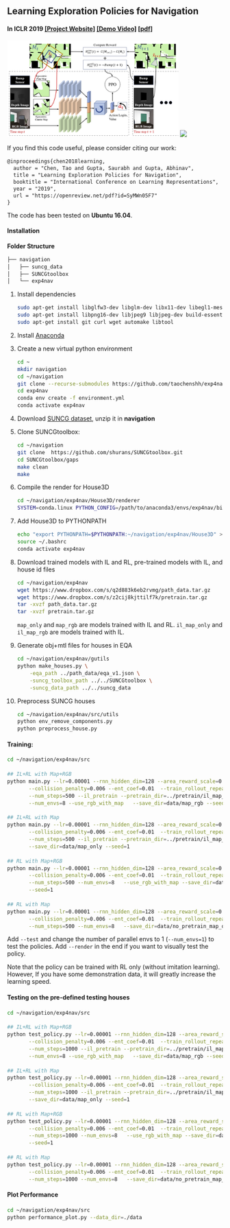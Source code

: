 ## Learning Exploration Policies for Navigation
#### In ICLR 2019 [[Project Website]](https://sites.google.com/view/exploration-for-nav/) [[Demo Video]](https://youtu.be/qenGbObEkOI) [[pdf]](https://openreview.net/pdf?id=SyMWn05F7)

<img src='net.jpg' width="400"> <img src="https://thumbs.gfycat.com/ScarceChiefAsianconstablebutterfly-size_restricted.gif" width="400">

If you find this code useful, please consider citing our work:

	@inproceedings{chen2018learning,
	  author = "Chen, Tao and Gupta, Saurabh and Gupta, Abhinav",
	  title = "Learning Exploration Policies for Navigation",
	  booktitle = "International Conference on Learning Representations",
	  year = "2019",
	  url = "https://openreview.net/pdf?id=SyMWn05F7"
	}

The code has been tested on **Ubuntu 16.04**.

#### Installation

**Folder Structure**

```bash
├── navigation
│   ├── suncg_data
│   ├── SUNCGtoolbox
│   └── exp4nav
```

1. Install dependencies
	```bash
	sudo apt-get install libglfw3-dev libglm-dev libx11-dev libegl1-mesa-dev libpng-dev
	sudo apt-get install libpng16-dev libjpeg9 libjpeg-dev build-essential pkg-config
	sudo apt-get install git curl wget automake libtool
	```

1. Install [Anaconda](https://www.anaconda.com/download/#linux)

1. Create a new virtual python environment
	```bash
	cd ~
	mkdir navigation
	cd ~/navigation
	git clone --recurse-submodules https://github.com/taochenshh/exp4nav.git
	cd exp4nav
	conda env create -f environment.yml
	conda activate exp4nav
	```

1. Download [SUNCG dataset](http://suncg.cs.princeton.edu/#), unzip it in **navigation**

1. Clone SUNCGtoolbox:
	```bash
	cd ~/navigation
	git clone  https://github.com/shurans/SUNCGtoolbox.git
	cd SUNCGtoolbox/gaps
	make clean 
	make
	```

1. Compile the render for House3D
	```bash
	cd ~/navigation/exp4nav/House3D/renderer
	SYSTEM=conda.linux PYTHON_CONFIG=/path/to/anaconda3/envs/exp4nav/bin/python3-config make -j
	```

1. Add House3D to PYTHONPATH
	```bash
	echo "export PYTHONPATH=$PYTHONPATH:~/navigation/exp4nav/House3D" >> ~/.bashrc
	source ~/.bashrc
	conda activate exp4nav
	```

1. Download trained models with IL and RL, pre-trained models with IL, and house id files

	```bash
	cd ~/navigation/exp4nav
	wget https://www.dropbox.com/s/q2d883k6eb2rvmg/path_data.tar.gz
	wget https://www.dropbox.com/s/z2cij8kjttilf7k/pretrain.tar.gz
	tar -xvzf path_data.tar.gz
	tar -xvzf pretrain.tar.gz
	```
    `map_only` and `map_rgb` are models trained with IL and RL. `il_map_only` and `il_map_rgb` are models trained with IL.

1. Generate obj+mtl files for houses in EQA
	```bash
	cd ~/navigation/exp4nav/gutils
	python make_houses.py \
	    -eqa_path ../path_data/eqa_v1.json \
	    -suncg_toolbox_path ../../SUNCGtoolbox \
	    -suncg_data_path ../../suncg_data
	```

1. Preprocess SUNCG houses
	```bash
	cd ~/navigation/exp4nav/src/utils
	python env_remove_components.py
	python preprocess_house.py
	```

#### Training:

```bash
cd ~/navigation/exp4nav/src

## IL+RL with Map+RGB
python main.py --lr=0.00001 --rnn_hidden_dim=128 --area_reward_scale=0.0005 --gamma=0.999 \
       --collision_penalty=0.006 --ent_coef=0.01  --train_rollout_repeat=2 --max_depth=3 \
       --num_steps=500 --il_pretrain --pretrain_dir=../pretrain/il_map_rgb/model  \
       --num_envs=8 --use_rgb_with_map   --save_dir=data/map_rgb --seed=1

## IL+RL with Map
python main.py --lr=0.00001 --rnn_hidden_dim=128 --area_reward_scale=0.0005 --gamma=0.999 \
       --collision_penalty=0.006 --ent_coef=0.01  --train_rollout_repeat=2 --max_depth=3 \
       --num_steps=500 --il_pretrain --pretrain_dir=../pretrain/il_map_only/model  --num_envs=8  \
       --save_dir=data/map_only --seed=1

## RL with Map+RGB
python main.py --lr=0.00001 --rnn_hidden_dim=128 --area_reward_scale=0.0005 --gamma=0.999 \
       --collision_penalty=0.006 --ent_coef=0.01  --train_rollout_repeat=2 --max_depth=3 \
       --num_steps=500 --num_envs=8   --use_rgb_with_map --save_dir=data/no_pretrain_map_rgb \
       --seed=1

## RL with Map
python main.py --lr=0.00001 --rnn_hidden_dim=128 --area_reward_scale=0.0005 --gamma=0.999 \
       --collision_penalty=0.006 --ent_coef=0.01  --train_rollout_repeat=2 --max_depth=3 \
       --num_steps=500 --num_envs=8   --save_dir=data/no_pretrain_map_only --seed=1
```

Add `--test` and change the number of parallel envs to 1 (`--num_envs=1`) to test the policies. Add `--render` in the end if you want to visually test the policy.

Note that the policy can be trained with RL only (without imitation learning). However, If you have some demonstration data, it will greatly increase the learning speed.


#### Testing on the pre-defined testing houses

```bash
cd ~/navigation/exp4nav/src

## IL+RL with Map+RGB
python test_policy.py --lr=0.00001 --rnn_hidden_dim=128 --area_reward_scale=0.0005 --gamma=0.999 \
       --collision_penalty=0.006 --ent_coef=0.01  --train_rollout_repeat=2 --max_depth=3 \
       --num_steps=1000 --il_pretrain --pretrain_dir=../pretrain/il_map_rgb/model  \
       --num_envs=8 --use_rgb_with_map   --save_dir=data/map_rgb --seed=1

## IL+RL with Map
python test_policy.py --lr=0.00001 --rnn_hidden_dim=128 --area_reward_scale=0.0005 --gamma=0.999 \
       --collision_penalty=0.006 --ent_coef=0.01  --train_rollout_repeat=2 --max_depth=3 \
       --num_steps=1000 --il_pretrain --pretrain_dir=../pretrain/il_map_only/model  --num_envs=8  \
       --save_dir=data/map_only --seed=1

## RL with Map+RGB
python test_policy.py --lr=0.00001 --rnn_hidden_dim=128 --area_reward_scale=0.0005 --gamma=0.999 \
       --collision_penalty=0.006 --ent_coef=0.01  --train_rollout_repeat=2 --max_depth=3 \
       --num_steps=1000 --num_envs=8   --use_rgb_with_map --save_dir=data/no_pretrain_map_rgb \
       --seed=1

## RL with Map
python test_policy.py --lr=0.00001 --rnn_hidden_dim=128 --area_reward_scale=0.0005 --gamma=0.999 \
       --collision_penalty=0.006 --ent_coef=0.01  --train_rollout_repeat=2 --max_depth=3 \
       --num_steps=1000 --num_envs=8   --save_dir=data/no_pretrain_map_only --seed=1

```

#### Plot Performance

```bash
cd ~/navigation/exp4nav/src
python performance_plot.py --data_dir=./data
```